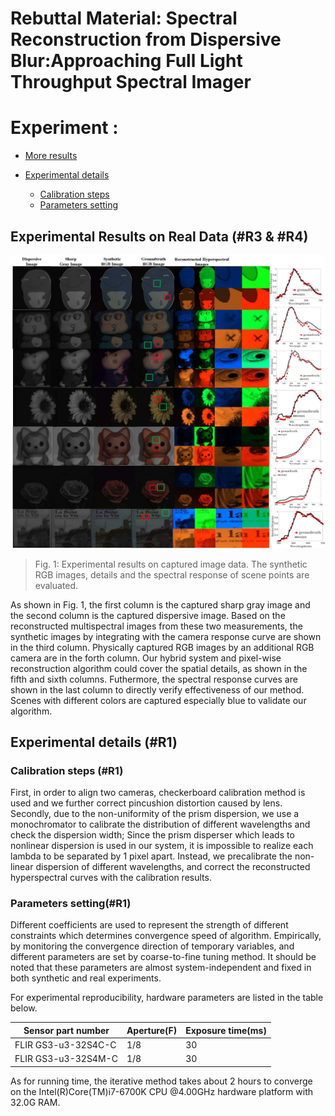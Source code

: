 # Rebuttal Material: Spectral Reconstruction from Dispersive Blur:Approaching Full Light Throughput Spectral Imager

# Experiment :

* [More results](#res)
* [Experimental details](#para)
   
    * [Calibration steps](#calib)
    * [Parameters setting](#parameters)


## <span id="res">Experimental Results on Real Data (#R3 & #R4)</span>

![image](https://github.com/fjdksfj/fjdksfj.github.io/blob/master/more_res.jpg)

> Fig. 1: Experimental results on captured image data. The synthetic RGB images, details and the spectral response of scene points are evaluated.

As shown in Fig. 1, the first column is the captured sharp gray image and the second column is the captured dispersive image. Based on the reconstructed multispectral images from these two measurements, the synthetic images by integrating with the camera response curve are shown in the third column. Physically captured RGB images by an additional RGB camera are in the forth column. Our hybrid system and pixel-wise reconstruction algorithm could cover the spatial details, as shown in the fifth and sixth columns. Futhermore, the spectral response curves are shown in the last column to directly verify effectiveness of our method. 
Scenes with different colors are captured especially blue to validate our algorithm.

## <span id="para">Experimental details (#R1)</span>
### <span id="calib">Calibration steps (#R1)</span>

First, in order to align two cameras, checkerboard calibration method is used and we further correct pincushion distortion caused by lens. Secondly, due to the non-uniformity of the prism dispersion, we use a monochromator to calibrate the distribution of different wavelengths and check the dispersion width; Since the prism disperser which leads to
nonlinear dispersion is used in our system, it is impossible to realize each lambda to be separated by 1 pixel apart. Instead, we precalibrate the non-linear dispersion of different wavelengths, and correct the reconstructed hyperspectral curves with the calibration results.  

### <span id="parameters">Parameters setting(#R1)</span>

Different coefficients are used to represent the strength of different constraints which determines convergence speed of algorithm. Empirically, by monitoring the convergence direction of temporary variables, and different parameters are set by coarse-to-fine tuning method. It should be noted that these parameters are almost system-independent and fixed in both synthetic and real experiments.

For experimental reproducibility, hardware parameters are listed in the table below.

|  Sensor part number    | Aperture(F) |Exposure time(ms)|
| -------------------    | -------| ------------|
| FLIR GS3-u3-32S4C-C    |    1/8 | 30        |
| FLIR GS3-u3-32S4M-C    |    1/8 | 30        |


As for running time, the iterative method takes about 2 hours to converge on the Intel(R)Core(TM)i7-6700K CPU @4.00GHz hardware platform with 32.0G RAM.
